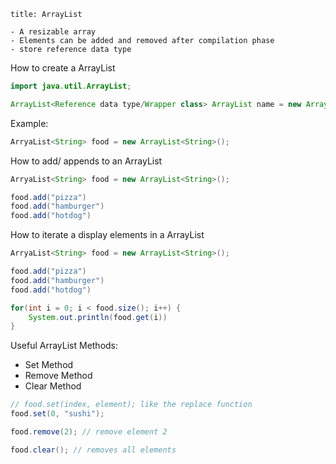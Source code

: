 ```ad-note
title: ArrayList

- A resizable array
- Elements can be added and removed after compilation phase
- store reference data type 
```


How to create a ArrayList 

```java
import java.util.ArrayList;

ArrayList<Reference data type/Wrapper class> ArrayList name = new ArrayList<data type>();
```

Example: 
```java
ArryaList<String> food = new ArrayList<String>();
```

How to add/ appends to an ArrayList

```java
ArryaList<String> food = new ArrayList<String>();

food.add("pizza")
food.add("hamburger")
food.add("hotdog")
```

How to iterate a display elements in a ArrayList

```java
ArryaList<String> food = new ArrayList<String>();

food.add("pizza")
food.add("hamburger")
food.add("hotdog")

for(int i = 0; i < food.size(); i++) {
	System.out.println(food.get(i))
}
```

Useful ArrayList Methods:

- Set Method
- Remove Method
- Clear Method

```java
// food.set(index, element); like the replace function
food.set(0, "sushi");

food.remove(2); // remove element 2

food.clear(); // removes all elements

```
